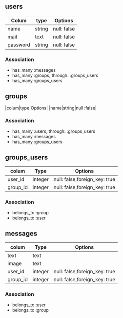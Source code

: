 ##  users
|Colum|type|Options|
|-----|----|-------|
|name|string|null: false|
|mail|text|null: false|
|password|string|null: false|

### Association
- has_many :messages
- has_many :groups, through: :groups_users
- has_many :groups_users

##  groups
|colum|type|Options|
|name|string|null :false|

### Association
- has_many :users, through: :groups_users
- has_many :messages
- has_many :groups_users

## groups_users
|colum|Type|Options|
|-----|----|-------|
|user_id|integer|null: false,foreign_key: true|
|group_id|integer|null: false,foreign_key: true|

### Association
- belongs_to :group
- belongs_to :user


## messages
|colum|Type|Options|
|-----|----|-------|
|text|text||
|image|text||
|user_id|integer|null: false,foreign_key: true|
|group_id|integer|null: false,foreign_key: true|

### Association
- belongs_to :user
- belongs_to :group



